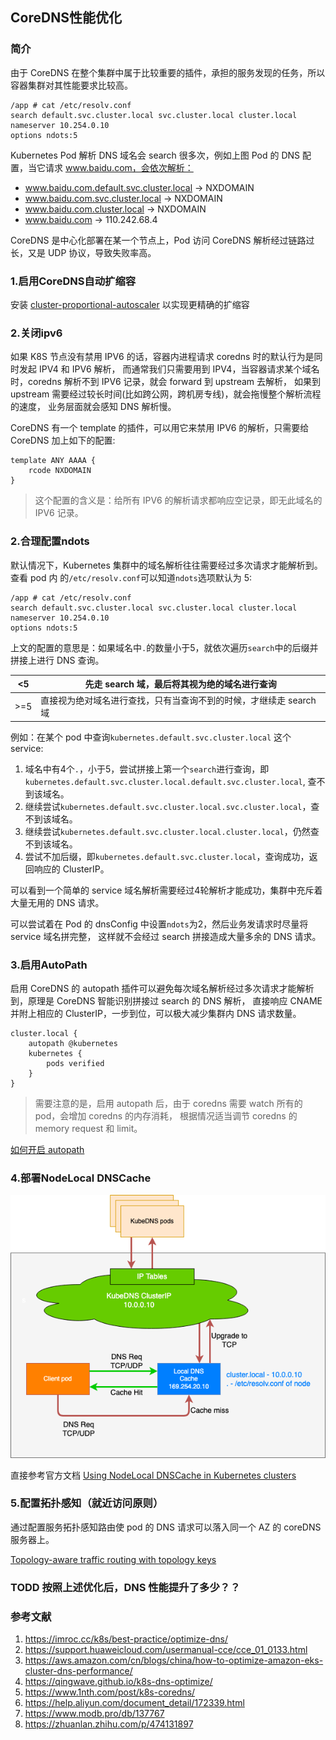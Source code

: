 ## CoreDNS性能优化
### 简介
由于 CoreDNS 在整个集群中属于比较重要的插件，承担的服务发现的任务，所以容器集群对其性能要求比较高。

```
/app # cat /etc/resolv.conf
search default.svc.cluster.local svc.cluster.local cluster.local
nameserver 10.254.0.10
options ndots:5
```
Kubernetes Pod 解析 DNS 域名会 search 很多次，例如上图 Pod 的 DNS 配置，当它请求 www.baidu.com，会依次解析：
- www.baidu.com.default.svc.cluster.local -> NXDOMAIN
- www.baidu.com.svc.cluster.local -> NXDOMAIN
- www.baidu.com.cluster.local -> NXDOMAIN
- www.baidu.com -> 110.242.68.4

CoreDNS 是中心化部署在某一个节点上，Pod 访问 CoreDNS 解析经过链路过长，又是 UDP 协议，导致失败率高。


### 1.启用CoreDNS自动扩缩容
安装 [cluster-proportional-autoscaler](https://github.com/kubernetes-sigs/cluster-proportional-autoscaler) 以实现更精确的扩缩容

### 2.关闭ipv6
如果 K8S 节点没有禁用 IPV6 的话，容器内进程请求 coredns 时的默认行为是同时发起 IPV4 和 IPV6 解析，
而通常我们只需要用到 IPV4，当容器请求某个域名时，coredns 解析不到 IPV6 记录，就会 forward 到 upstream 去解析，
如果到 upstream 需要经过较长时间(比如跨公网，跨机房专线)，就会拖慢整个解析流程的速度，
业务层面就会感知 DNS 解析慢。

CoreDNS 有一个 template 的插件，可以用它来禁用 IPV6 的解析，只需要给 CoreDNS 加上如下的配置:
```
template ANY AAAA {
    rcode NXDOMAIN
}
```
>这个配置的含义是：给所有 IPV6 的解析请求都响应空记录，即无此域名的 IPV6 记录。

### 2.合理配置ndots
默认情况下，Kubernetes 集群中的域名解析往往需要经过多次请求才能解析到。查看 pod 内 的`/etc/resolv.conf`可以知道`ndots`选项默认为 5:
```
/app # cat /etc/resolv.conf
search default.svc.cluster.local svc.cluster.local cluster.local
nameserver 10.254.0.10
options ndots:5
```
上文的配置的意思是：如果域名中`.`的数量小于5，就依次遍历`search`中的后缀并拼接上进行 DNS 查询。

| <5  | 先走 search 域，最后将其视为绝的域名进行查询            |
|-----|---------------------------------------|
| >=5 | 直接视为绝对域名进行查找，只有当查询不到的时候，才继续走 search 域 |

例如：在某个 pod 中查询`kubernetes.default.svc.cluster.local` 这个 service:
1. 域名中有4个`.`，小于5，尝试拼接上第一个`search`进行查询，即`kubernetes.default.svc.cluster.local.default.svc.cluster.local`,
查不到该域名。
2. 继续尝试`kubernetes.default.svc.cluster.local.svc.cluster.local`，查不到该域名。
3. 继续尝试`kubernetes.default.svc.cluster.local.cluster.local`，仍然查不到该域名。
4. 尝试不加后缀，即`kubernetes.default.svc.cluster.local`，查询成功，返回响应的 ClusterIP。

可以看到一个简单的 service 域名解析需要经过4轮解析才能成功，集群中充斥着大量无用的 DNS 请求。

可以尝试着在 Pod 的 dnsConfig 中设置`ndots`为2，然后业务发请求时尽量将 service 域名拼完整，
这样就不会经过 search 拼接造成大量多余的 DNS 请求。

### 3.启用AutoPath
启用 CoreDNS 的 autopath 插件可以避免每次域名解析经过多次请求才能解析到，原理是 CoreDNS 智能识别拼接过 search 的 DNS 解析，
直接响应 CNAME 并附上相应的 ClusterIP，一步到位，可以极大减少集群内 DNS 请求数量。
```
cluster.local {
    autopath @kubernetes
    kubernetes {
        pods verified
    }
}
```
> 需要注意的是，启用 autopath 后，由于 coredns 需要 watch 所有的 pod，会增加 coredns 的内存消耗，
> 根据情况适当调节 coredns 的 memory request 和 limit。

[如何开启 autopath](https://github.com/coredns/coredns/tree/master/plugin/kubernetes#autopath)

### 4.部署NodeLocal DNSCache
![node-local-dnscache](images/nodelocal-dnscache.png)

直接参考官方文档 [Using NodeLocal DNSCache in Kubernetes clusters](https://kubernetes.io/docs/tasks/administer-cluster/nodelocaldns/)

### 5.配置拓扑感知（就近访问原则）
通过配置服务拓扑感知路由使 pod 的 DNS 请求可以落入同一个 AZ 的 coreDNS 服务器上。

[Topology-aware traffic routing with topology keys](https://kubernetes.io/docs/concepts/services-networking/service-topology/)

### TODD 按照上述优化后，DNS 性能提升了多少？？

### 参考文献
1. https://imroc.cc/k8s/best-practice/optimize-dns/
2. https://support.huaweicloud.com/usermanual-cce/cce_01_0133.html
3. https://aws.amazon.com/cn/blogs/china/how-to-optimize-amazon-eks-cluster-dns-performance/
4. https://qingwave.github.io/k8s-dns-optimize/
5. https://www.1nth.com/post/k8s-coredns/
6. https://help.aliyun.com/document_detail/172339.html
7. https://www.modb.pro/db/137767
8. https://zhuanlan.zhihu.com/p/474131897